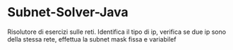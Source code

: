 # Subnet-Solver-Java
Risolutore di esercizi sulle reti. Identifica il tipo di ip, verifica se due ip sono della stessa rete, effettua la subnet mask fissa e variabilef
